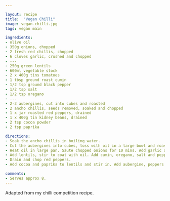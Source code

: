 ```yaml
---

layout: recipe
title:  "Vegan Chilli"
image: vegan-chilli.jpg
tags: vegan main

ingredients:
- olive oil
- 350g onions, chopped
- 2 fresh red chillis, chopped
- 6 cloves garlic, crushed and chopped
- ---
- 250g green lentils
- 600ml vegetable stock
- 2 x 400g tins tomatoes
- 1 tbsp ground roast cumin
- 1/2 tsp ground black pepper
- 1/2 tsp salt
- 1/2 tsp oregano
- ---
- 2-3 aubergines, cut into cubes and roasted
- 2 ancho chillis, seeds removed, soaked and chopped
- 1 x jar roasted red peppers, drained
- 1 x 400g tin kidney beans, drained
- 2 tsp cocoa powder
- 2 tsp paprika

directions:
- Soak the ancho chillis in boiling water.
- Cut the aubergines into cubes, toss with oil in a large bowl and roast at 200C for 20 mins.
- Heat oil in large pan. Saute chopped onions for 10 mins. Add garlic and fresh chilli, cook gently for 2 mins.
- Add lentils, stir to coat with oil. Add cumin, oregano, salt and pepper and stir. Add anchos, stock and tinned tomatoes. Bring to boil and simmer for 25 mins, covered.
- Drain and chop red peppers.
- Add cocoa and paprika to lentils and stir in. Add aubergine, peppers and kidney beans, stir, and simmer for 20 mins or until lentils are cooked.

comments: 
- Serves approx 8.
---
```


Adapted from my chilli competition recipe.